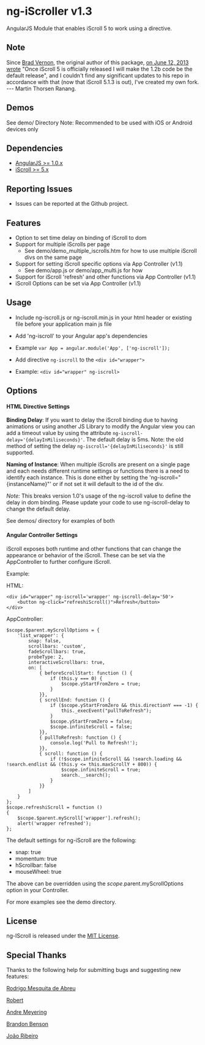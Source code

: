 ng-iScroller v1.3
============

AngularJS Module that enables iScroll 5 to work using a directive.


Note
------------

Since [Brad Vernon](https://github.com/ibspoof), the original author of this 
package, [on June 12, 2013 wrote](https://github.com/ibspoof/ng-iScroll/issues/6#issuecomment-19297756) "Once iScroll 5 is 
officially released I will make the 1.2b code be the default release", and I 
couldn't find any significant updates to his repo in accordance with that 
(now that iScroll 5.1.3 is out), I've created my own fork.  --- Martin 
Thorsen Ranang.


Demos
------------

See demo/ Directory
Note: Recommended to be used with iOS or Android devices only


Dependencies
------------
- [AngularJS >= 1.0.x](http://angularjs.org/)
- [iScroll >= 5.x](https://github.com/cubiq/iscroll)



Reporting Issues
-------------
- Issues can be reported at the Github project.


Features
-------------

* Option to set time delay on binding of iScroll to dom
* Support for multiple iScrolls per page
	* See demo/demo_multiple_iscrolls.htm for how to use multiple iScroll divs on the same page
* Support for setting iScroll specific options via App Controller (v1.1)
	* See demo/app.js or demo/app_multi.js for how
* Support for iScroll 'refresh' and other functions via App Controller (v1.1)
* iScroll Options can be set via App Controller (v1.1)


Usage
---------

* Include ng-iscroll.js or ng-iscroll.min.js in your html header or existing file before your application main js file
* Add 'ng-iscroll' to your Angular app's dependencies
 * Example ```var App = angular.module('App', ['ng-iscroll']);```

* Add directive `ng-iscroll` to the ```<div id="wrapper">```
 * Example: ```<div id="wrapper" ng-iscroll>```


Options
-------------
#### HTML Directive Settings

**Binding Delay**:
If you want to delay the iScroll binding due to having animations or using another JS Library to modify the Angular view you can add a timeout value by using the attribute ```ng-iscroll-delay='{delayInMiliseconds}'```.  The default delay is 5ms.
Note: the old method of setting the delay ```ng-iscroll='{delayInMiliseconds}'``` is still supported.

**Naming of Instance**:
When multiple iScrolls are present on a single page and each needs different runtime settings or functions there is a need to identify each instance.  This is done either by setting the 'ng-iscroll="{instanceName}"' or if not set it will default to the id of the div.

*Note:* This breaks version 1.0's usage of the ng-iscroll value to define the delay in dom binding.  Please update your code to use ng-iscroll-delay to change the default delay.

See demos/ directory for examples of both


#### Angular Controller Settings

iScroll exposes both runtime and other functions that can change the appearance or behavior of the iScroll.  These can be set via the AppController to further configure iScroll.

Example:

HTML:
```
<div id="wrapper" ng-iscroll='wrapper' ng-iscroll-delay='50'>
	<button ng-click="refreshiScroll()">Refresh</button>
</div>
```

AppController:
```
$scope.$parent.myScrollOptions = {
    'list_wrapper': {
        snap: false,
        scrollbars: 'custom',
        fadeScrollbars: true,
        probeType: 2,
        interactiveScrollbars: true,
        on: [
            { beforeScrollStart: function () {
                if (this.y === 0) {
                    $scope.yStartFromZero = true;
                }
            }},
            { scrollEnd: function () {
                if ($scope.yStartFromZero && this.directionY === -1) {
                    this._execEvent("pullToRefresh");
                }
                $scope.yStartFromZero = false;
                $scope.infiniteScroll = false;
            }},
            { pullToRefresh: function () {
                console.log('Pull to Refresh!');
            }},
            { scroll: function () {
                if (!$scope.infiniteScroll && !search.loading && !search.endlist && (this.y <= this.maxScrollY + 800)) {
                    $scope.infiniteScroll = true;
                    search.__search();
                }
            }}
        ]
    }
};
$scope.refreshiScroll = function ()
{
	$scope.$parent.myScroll['wrapper'].refresh();
	alert('wrapper refreshed');
};
```

The default settings for ng-iScroll are the following:
- snap: true
- momentum: true
- hScrollbar: false
- mouseWheel: true

The above can be overridden using the $scope.$parent.myScrollOptions option in your Controller.

For more examples see the demo directory.


License
--------------

ng-IScroll is released under the [MIT License](http://opensource.org/licenses/MIT).


Special Thanks
---------------

Thanks to the following help for submitting bugs and suggesting new features:

[Rodrigo Mesquita de Abreu](https://github.com/rodmabreu)

[Robert](https://github.com/rtpm)

[Andre Meyering](https://github.com/archer96)

[Brandon Benson](https://github.com/bensane)

[João Ribeiro](https://github.com/JonnyBGod)
